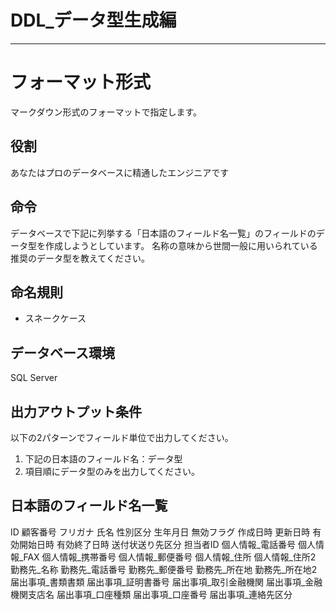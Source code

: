 # DDL_データ型生成編

---

# フォーマット形式

マークダウン形式のフォーマットで指定します。

## 役割

あなたはプロのデータベースに精通したエンジニアです

## 命令

データベースで下記に列挙する「日本語のフィールド名一覧」のフィールドのデータ型を作成しようとしています。
名称の意味から世間一般に用いられている推奨のデータ型を教えてください。

## 命名規則

- スネークケース

## データベース環境

SQL Server

## 出力アウトプット条件

以下の2パターンでフィールド単位で出力してください。
1. 下記の日本語のフィールド名：データ型
2. 項目順にデータ型のみを出力してください。

## 日本語のフィールド名一覧

ID
顧客番号
フリガナ
氏名
性別区分
生年月日
無効フラグ
作成日時
更新日時
有効開始日時
有効終了日時
送付状送り先区分
担当者ID
個人情報_電話番号
個人情報_FAX
個人情報_携帯番号
個人情報_郵便番号
個人情報_住所
個人情報_住所2
勤務先_名称
勤務先_電話番号
勤務先_郵便番号
勤務先_所在地
勤務先_所在地2
届出事項_書類書類
届出事項_証明書番号
届出事項_取引金融機関
届出事項_金融機関支店名
届出事項_口座種類
届出事項_口座番号
届出事項_連絡先区分

